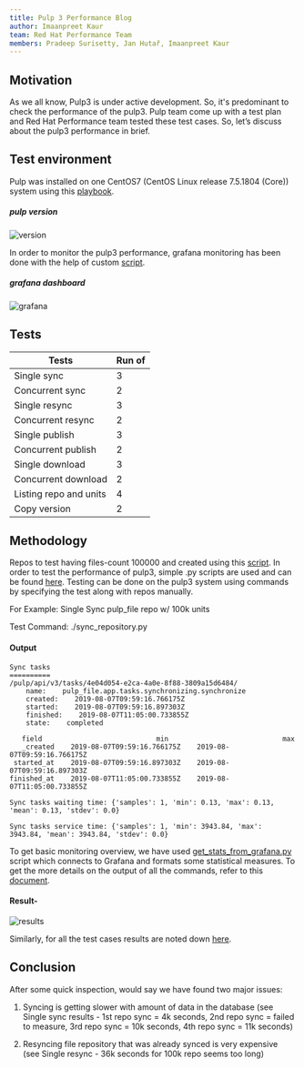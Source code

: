 ```yaml
---
title: Pulp 3 Performance Blog
author: Imaanpreet Kaur
team: Red Hat Performance Team
members: Pradeep Surisetty, Jan Hutař, Imaanpreet Kaur
---
```


## Motivation

As we all know, Pulp3 is under active development. So, it's predominant  to check the performance of the pulp3. Pulp team come up with a test plan and Red Hat Performance team tested these test cases. So, let’s discuss about the pulp3 performance in brief.

## Test environment

Pulp was installed on one CentOS7 (CentOS Linux release 7.5.1804 (Core)) system using this [playbook](https://github.com/pulp/ansible-pulp/blob/master/example-use/playbook.yml). 

##### pulp version

![version](https://user-images.githubusercontent.com/32102000/64325263-1a1c9380-cfc8-11e9-809c-210229c85887.png)

In order to monitor the pulp3 performance, grafana monitoring has been done with the help of custom [script](https://github.com/redhat-performance/satellite-monitoring/blob/master/adhoc-scripts/get_stats_from_grafana.py). 

##### grafana dashboard

![grafana](https://user-images.githubusercontent.com/32102000/64325286-20ab0b00-cfc8-11e9-8ae4-0c92a475636b.png)

## Tests

| Tests | Run of |
| ------------- | ------------- |
| Single sync | 3 |
| Concurrent sync  | 2  |
| Single resync  | 3  |
| Concurrent resync | 2  |
| Single publish | 3  |
| Concurrent publish  | 2  |
| Single download  | 3  |
| Concurrent download | 2  |
| Listing repo and units | 4  |
| Copy version | 2  |

## Methodology

Repos to test having files-count 100000 and created using this [script](https://github.com/redhat-performance/pulpperf/tree/master/scrips). In order to test the performance of pulp3, simple .py scripts are used and can be found [here](https://github.com/redhat-performance/pulpperf/tree/master/tests). Testing can be done on the pulp3 system using commands by specifying the test along with repos manually.

For Example:  Single Sync pulp_file repo w/ 100k units

Test Command:  ./sync_repository.py <path-of-the-repo>
  
#### Output 

~~~
Sync tasks
==========
/pulp/api/v3/tasks/4e04d054-e2ca-4a0e-8f88-3809a15d6484/
    name:    pulp_file.app.tasks.synchronizing.synchronize
    created:    2019-08-07T09:59:16.766175Z
    started:    2019-08-07T09:59:16.897303Z
    finished:    2019-08-07T11:05:00.733855Z
    state:    completed

   field                            min                            max
   _created    2019-08-07T09:59:16.766175Z    2019-08-07T09:59:16.766175Z
 started_at    2019-08-07T09:59:16.897303Z    2019-08-07T09:59:16.897303Z
finished_at    2019-08-07T11:05:00.733855Z    2019-08-07T11:05:00.733855Z

Sync tasks waiting time: {'samples': 1, 'min': 0.13, 'max': 0.13, 'mean': 0.13, 'stdev': 0.0}

Sync tasks service time: {'samples': 1, 'min': 3943.84, 'max': 3943.84, 'mean': 3943.84, 'stdev': 0.0}
~~~

To get basic monitoring overview, we have used [get_stats_from_grafana.py](https://github.com/redhat-performance/satellite-monitoring/blob/master/adhoc-scripts/get_stats_from_grafana.py) script which connects to Grafana and formats some statistical measures. To get the more details on the output of all the commands, refer to this [document](https://docs.google.com/document/d/1Tt3WiQUaugYFkvuxVHkCjRngcMxqeYdMEKer_eqWOxE/edit#).

#### Result-

![results](https://user-images.githubusercontent.com/32102000/64327344-cf9d1600-cfcb-11e9-81eb-bec84adc11c8.png)

Similarly, for all the test cases results are noted down [here](https://docs.google.com/spreadsheets/d/1i9YUNMjZH3I9vqfito4Hf7c-jJpptvsN4tDwlp4HvnU/edit#gid=0).

## Conclusion

After some quick inspection, would say we have found two major issues:

1. Syncing is getting slower with amount of data in the database (see Single sync results - 1st repo sync = 4k seconds, 2nd repo sync = failed to measure, 3rd repo sync = 10k seconds, 4th repo sync = 11k seconds)

2. Resyncing file repository that was already synced is very expensive (see Single resync - 36k seconds for 100k repo seems too long)



